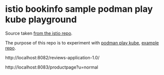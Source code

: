 # istio bookinfo sample podman play kube playground

Source taken [from the istio repo](https://github.com/istio/istio/tree/a9f4988c313b7df36f5d1da6b3b87cbe698935ae/samples/bookinfo).

The purpose of this repo is to experiment with [podman play kube](https://docs.podman.io/en/latest/markdown/podman-play-kube.1.html), [example repo](https://github.com/fatherlinux/podman-play-kube#kube-play-demo).

http://localhost:8082/reviews-application-1.0/

http://localhost:8083/productpage?u=normal
